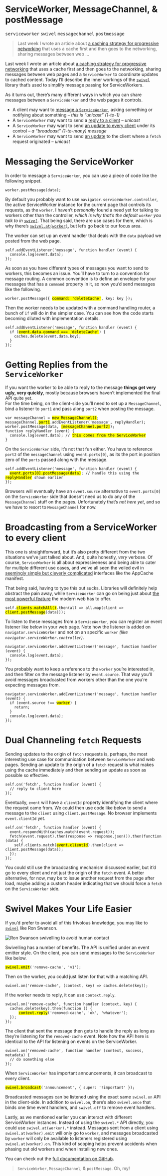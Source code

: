 <h1>ServiceWorker, MessageChannel, &amp; postMessage</h1>

<p><kbd>serviceworker</kbd> <kbd>swivel</kbd> <kbd>messagechannel</kbd> <kbd>postmessage</kbd></p>

<blockquote><p>Last week I wrote an article about <a href="https://ponyfoo.com/articles/progressive-networking-serviceworker" aria-label="ServiceWorker and Progressive Networking on Pony Foo">a caching strategy for progressive networking</a> that uses a cache first and then goes to the networking, sharing messages between web &#x2026;</p></blockquote>

<div><p>Last week I wrote an article about <a href="https://ponyfoo.com/articles/progressive-networking-serviceworker" aria-label="ServiceWorker and Progressive Networking on Pony Foo">a caching strategy for progressive networking</a> that uses a cache first and then goes to the networking, sharing messages between web pages and a <code class="md-code md-code-inline">ServiceWorker</code> to coordinate updates to cached content. Today I&#x2019;ll describe the inner workings of the <a href="https://github.com/bevacqua/swivel" target="_blank" aria-label="bevacqua/swivel on GitHub"><code class="md-code md-code-inline">swivel</code></a> library that&#x2019;s used to simplify message passing for ServiceWorkers.</p></div>

<div></div>

<div><p>As it turns out, there&#x2019;s many different ways in which you can share messages between a <code class="md-code md-code-inline">ServiceWorker</code> and the web pages it controls.</p> <ul> <li>A client may want to <a href="https://ponyfoo.com/#messaging-the-serviceworker">message a <code class="md-code md-code-inline">ServiceWorker</code></a>, asking something or notifying about something <em>&#x2013; this is &#x201C;unicast&#x201D; (1-to-1)</em></li> <li>A <code class="md-code md-code-inline">ServiceWorker</code> may want to send a <a href="https://ponyfoo.com/#getting-replies-from-the-serviceworker">reply to a client</a> <em>&#x2013; unicast</em></li> <li>A <code class="md-code md-code-inline">ServiceWorker</code> may want to send <a href="https://ponyfoo.com/#broadcasting-from-a-serviceworker-to-every-client">an update to every client</a> under its control <em>&#x2013; a &#x201C;broadcast&#x201D; (1-to-many) message</em></li> <li>A <code class="md-code md-code-inline">ServiceWorker</code> may want to send <a href="https://ponyfoo.com/#dual-channeling-fetch-requests">an update</a> to the client where a <code class="md-code md-code-inline">fetch</code> request originated <em>&#x2013; unicast</em></li> </ul></div>

<div><h1 id="messaging-the-serviceworker">Messaging the ServiceWorker</h1> <p>In order to message a <code class="md-code md-code-inline">ServiceWorker</code>, you can use a piece of code like the following snippet.</p> <pre class="md-code-block"><code class="md-code md-lang-javascript">worker.postMessage(data);
</code></pre> <p>By default you probably want to use <code class="md-code md-code-inline">navigator.serviceWorker.controller</code>, the active ServiceWorker instance for the current page that controls its requests, as the <code class="md-code md-code-inline">worker</code>. I haven&#x2019;t <em>personally</em> found a need yet for talking to workers other than the controller, <em>which is why that&#x2019;s the default <code class="md-code md-code-inline">worker</code> you talk to in <a href="https://github.com/bevacqua/swivel" target="_blank" aria-label="bevacqua/swivel on GitHub"><code class="md-code md-code-inline">swivel</code></a></em>. That being said, there are use cases for them, which is why there&#x2019;s <a href="https://github.com/bevacqua/swivel#swivelatworker" target="_blank" aria-label="swivel.at API documentation"><code class="md-code md-code-inline">swivel.at(worker)</code></a>, but let&#x2019;s go back to our focus area.</p> <p>The worker can set up an event handler that deals with the <code class="md-code md-code-inline">data</code> payload we posted from the web page.</p> <pre class="md-code-block"><code class="md-code md-lang-javascript">self.addEventListener(<span class="md-code-string">&apos;message&apos;</span>, <span class="md-code-function"><span class="md-code-keyword">function</span> <span class="md-code-title">handler</span> <span class="md-code-params">(event)</span> </span>{
  <span class="md-code-built_in">console</span>.log(event.data);
});
</code></pre> <p>As soon as you have different types of messages you want to send to workers, this becomes an issue. You&#x2019;ll have to turn to a convention for message routing. A common convention is to define an envelope for your messages that has a <code class="md-code md-code-inline">command</code> property in it, so now you&#x2019;d send messages like the following.</p> <pre class="md-code-block"><code class="md-code md-lang-javascript">worker.postMessage({ <mark class="md-mark md-code-mark">command: <span class="md-code-string">&apos;deleteCache&apos;</span></mark>, key: key });
</code></pre> <p>Then the worker needs to be updated with a command handling router, a bunch of <code class="md-code md-code-inline">if</code> will do in the simpler case. You can see how the code starts becoming diluted with implementation details.</p> <pre class="md-code-block"><code class="md-code md-lang-javascript">self.addEventListener(<span class="md-code-string">&apos;message&apos;</span>, <span class="md-code-function"><span class="md-code-keyword">function</span> <span class="md-code-title">handler</span> <span class="md-code-params">(event)</span> </span>{
  <span class="md-code-keyword">if</span> (<mark class="md-mark md-code-mark">event.data.command === <span class="md-code-string">&apos;deleteCache&apos;</span></mark>) {
    caches.delete(event.data.key);
  }
});
</code></pre> <h1 id="getting-replies-from-the-serviceworker">Getting Replies from the <code class="md-code md-code-inline">ServiceWorker</code></h1> <p>If you want the worker to be able to reply to the message <strong>things get very ugly, very quickly</strong>, mostly because browsers haven&#x2019;t implemented the final API quite yet.<br> For the time being, on the client-side you&#x2019;ll need to set up a <code class="md-code md-code-inline">MessageChannel</code>, bind a listener to <code class="md-code md-code-inline">port1</code> and pass along <code class="md-code md-code-inline">port2</code> when posting the message.</p> <pre class="md-code-block"><code class="md-code md-lang-javascript"><span class="md-code-keyword">var</span> messageChannel = <mark class="md-mark md-code-mark">new MessageChannel()</mark>;
messageChannel.<mark class="md-mark md-code-mark">port1</mark>.addEventListener(<span class="md-code-string">&apos;message&apos;</span>, replyHandler);
worker.postMessage(data, <mark class="md-mark md-code-mark">[messageChannel.port2]</mark>);
<span class="md-code-function"><span class="md-code-keyword">function</span> <span class="md-code-title">replyHandler</span> <span class="md-code-params">(event)</span> </span>{
  <span class="md-code-built_in">console</span>.log(event.data); <span class="md-code-comment">// <mark class="md-mark md-code-mark">this comes from the ServiceWorker</mark></span>
}
</code></pre> <p>On the <code class="md-code md-code-inline">ServiceWorker</code> side, it&#x2019;s not that fun either. You have to reference <code class="md-code md-code-inline">port2</code> of the <code class="md-code md-code-inline">messageChannel</code> using <code class="md-code md-code-inline">event.ports[0]</code>, as its the port in position zero of the <code class="md-code md-code-inline">ports</code> passed along with the message.</p> <pre class="md-code-block"><code class="md-code md-lang-javascript">self.addEventListener(<span class="md-code-string">&apos;message&apos;</span>, <span class="md-code-function"><span class="md-code-keyword">function</span> <span class="md-code-title">handler</span> <span class="md-code-params">(event)</span> </span>{
  <mark class="md-mark md-code-mark">event.ports[<span class="md-code-number">0</span>].postMessage(data)</mark>; <span class="md-code-comment">// handle this using the <mark class="md-mark md-code-mark">replyHandler</mark> shown earlier</span>
});
</code></pre> <p>Browsers will eventually have an <code class="md-code md-code-inline">event.source</code> alternative to <code class="md-code md-code-inline">event.ports[0]</code> on the <code class="md-code md-code-inline">ServiceWorker</code> side that doesn&#x2019;t need us to do any of the <code class="md-code md-code-inline">MessageChannel</code> stuff on the pages. Unfortunately that&#x2019;s <em>not here yet</em>, and so we have to resort to <code class="md-code md-code-inline">MessageChannel</code> for now.</p> <h1 id="broadcasting-from-a-serviceworker-to-every-client">Broadcasting from a ServiceWorker to every client</h1> <p>This one is straightforward, but it&#x2019;s also pretty different from the two situations we&#x2019;ve just talked about. And, quite honestly, <em>very</em> verbose. Of course, <code class="md-code md-code-inline">ServiceWorker</code> is all about expressiveness and being able to cater for multiple different use cases, and we&#x2019;ve all seen the veiled evil in <a href="http://alistapart.com/article/application-cache-is-a-douchebag" target="_blank" aria-label="Application Cache is a Douchebag">seemingly simple but cleverly complicated</a> interfaces like the AppCache manifest.</p> <p>That being said, having to type this out sucks. Libraries will definitely help abstract the pain away, while <code class="md-code md-code-inline">ServiceWorker</code> can go on being just about <a href="https://ponyfoo.com/articles/serviceworker-revolution" aria-label="ServiceWorker: Revolution of the Web Platform on Pony Foo">the most powerful feature</a> the modern web has to offer.</p> <pre class="md-code-block"><code class="md-code md-lang-javascript">self.<mark class="md-mark md-code-mark">clients.matchAll()</mark>.then(all =&gt; all.map(client =&gt; <mark class="md-mark md-code-mark">client.postMessage</mark>(data)));
</code></pre> <p>To listen to these messages from a <code class="md-code md-code-inline">ServiceWorker</code>, you can register an event listener like below in your web page. Note how the listener is added on <code class="md-code md-code-inline">navigator.serviceWorker</code> and not on an specific <code class="md-code md-code-inline">worker</code> <em>(like <code class="md-code md-code-inline">navigator.serviceWorker.controller</code>)</em>.</p> <pre class="md-code-block"><code class="md-code md-lang-javascript">navigator.serviceWorker.addEventListener(<span class="md-code-string">&apos;message&apos;</span>, <span class="md-code-function"><span class="md-code-keyword">function</span> <span class="md-code-title">handler</span> <span class="md-code-params">(event)</span> </span>{
  <span class="md-code-built_in">console</span>.log(event.data);
});
</code></pre> <p>You probably want to keep a reference to the <code class="md-code md-code-inline">worker</code> you&#x2019;re interested in, and then filter on the message listener by <code class="md-code md-code-inline">event.source</code>. That way you&#x2019;ll avoid messages broadcasted from workers other than the one you&#x2019;re expecting messages from.</p> <pre class="md-code-block"><code class="md-code md-lang-javascript">navigator.serviceWorker.addEventListener(<span class="md-code-string">&apos;message&apos;</span>, <span class="md-code-function"><span class="md-code-keyword">function</span> <span class="md-code-title">handler</span> <span class="md-code-params">(event)</span> </span>{
  <span class="md-code-keyword">if</span> (event.source !== <mark class="md-mark md-code-mark">worker</mark>) {
    <span class="md-code-keyword">return</span>;
  }
  <span class="md-code-built_in">console</span>.log(event.data);
});
</code></pre> <h1 id="dual-channeling-fetch-requests">Dual Channeling <code class="md-code md-code-inline">fetch</code> Requests</h1> <p>Sending updates to the origin of <code class="md-code md-code-inline">fetch</code> requests is, perhaps, the most interesting use case for communication between <code class="md-code md-code-inline">ServiceWorker</code> and web pages. Sending an update to the origin of a <code class="md-code md-code-inline">fetch</code> request is what makes using the cache immediately and then sending an update as soon as possible so effective.</p> <pre class="md-code-block"><code class="md-code md-lang-javascript">self.on(<span class="md-code-string">&apos;fetch&apos;</span>, <span class="md-code-function"><span class="md-code-keyword">function</span> <span class="md-code-title">handler</span> <span class="md-code-params">(event)</span> </span>{
  <span class="md-code-comment">// reply to client here</span>
});
</code></pre> <p>Eventually, <code class="md-code md-code-inline">event</code> will have a <code class="md-code md-code-inline">clientId</code> property identifying the client where the request came from. We could then use code like below to send a message to the <code class="md-code md-code-inline">client</code> using <code class="md-code md-code-inline">client.postMessage</code>. No browser implements <code class="md-code md-code-inline">event.clientId</code> yet.</p> <pre class="md-code-block"><code class="md-code md-lang-javascript">self.on(<span class="md-code-string">&apos;fetch&apos;</span>, <span class="md-code-function"><span class="md-code-keyword">function</span> <span class="md-code-title">handler</span> <span class="md-code-params">(event)</span> </span>{
  event.respondWith(caches.match(event.request));
  fetch(event.request).then(response =&gt; response.json()).then(<span class="md-code-function"><span class="md-code-keyword">function</span> <span class="md-code-params">(data)</span> </span>{
    self.clients.match(<mark class="md-mark md-code-mark">event.clientId</mark>).then(client =&gt; client.postMessage(data));
  });
});
</code></pre> <p>You could still use the broadcasting mechanism discussed earlier, but it&#x2019;d go to every client and not just the origin of the <code class="md-code md-code-inline">fetch</code> event. A better alternative, for now, may be to issue another request from the page after load, maybe adding a custom header indicating that we should force a <code class="md-code md-code-inline">fetch</code> on the <code class="md-code md-code-inline">ServiceWorker</code> side.</p> <h1 id="swivel-makes-your-life-easier">Swivel Makes Your Life Easier</h1> <p>If you&#x2019;d prefer to avoid all of this frivolous knowledge, you may like to <a href="https://github.com/bevacqua/swivel" target="_blank" aria-label="bevacqua/swivel on GitHub"><code class="md-code md-code-inline">swivel</code></a> like Ron Swanson.</p> <p><img alt="Ron Swanson swivelling to avoid human contact" class="" src="https://i.imgur.com/Svqju4J.gif"></p> <p>Swivelling has a number of benefits. The API is unified under an event emitter style. On the client, you can send messages to the <code class="md-code md-code-inline">ServiceWorker</code> like below.</p> <pre class="md-code-block"><code class="md-code md-lang-javascript"><mark class="md-mark md-code-mark">swivel.emit</mark>(<span class="md-code-string">&apos;remove-cache&apos;</span>, <span class="md-code-string">&apos;v1&apos;</span>);
</code></pre> <p>Then on the worker, you could just listen for that with a matching API.</p> <pre class="md-code-block"><code class="md-code md-lang-javascript">swivel.on(<span class="md-code-string">&apos;remove-cache&apos;</span>, (context, key) =&gt; caches.delete(key));
</code></pre> <p>If the worker needs to reply, it can use <code class="md-code md-code-inline">context.reply</code>.</p> <pre class="md-code-block"><code class="md-code md-lang-javascript">swivel.on(<span class="md-code-string">&apos;remove-cache&apos;</span>, <span class="md-code-function"><span class="md-code-keyword">function</span> <span class="md-code-title">handler</span> <span class="md-code-params">(context, key)</span> </span>{
  caches.delete(key).then(<span class="md-code-function"><span class="md-code-keyword">function</span> <span class="md-code-params">()</span> </span>{
      <mark class="md-mark md-code-mark">context.reply</mark>(<span class="md-code-string">&apos;removed-cache&apos;</span>, <span class="md-code-string">&apos;ok&apos;</span>, <span class="md-code-string">&apos;whatever&apos;</span>);
  });
});
</code></pre> <p>The client that sent the message then gets to handle the reply as long as they&#x2019;re listening for the <code class="md-code md-code-inline">removed-cache</code> event. Note how the API here is identical to the API for listening on events on the ServiceWorker.</p> <pre class="md-code-block"><code class="md-code md-lang-javascript">swivel.on(<span class="md-code-string">&apos;removed-cache&apos;</span>, <span class="md-code-function"><span class="md-code-keyword">function</span> <span class="md-code-title">handler</span> <span class="md-code-params">(context, success, metadata)</span> </span>{
  <span class="md-code-comment">// do something else</span>
});
</code></pre> <p>When <code class="md-code md-code-inline">ServiceWorker</code> has important announcements, it can broadcast to every client.</p> <pre class="md-code-block"><code class="md-code md-lang-javascript"><mark class="md-mark md-code-mark">swivel.broadcast</mark>(<span class="md-code-string">&apos;announcement&apos;</span>, { super: <span class="md-code-string">&apos;!important&apos;</span> });
</code></pre> <p>Broadcasted messages can be listened using the exact same <code class="md-code md-code-inline">swivel.on</code> API in the client-side. In addition to <code class="md-code md-code-inline">swivel.on</code>, there&#x2019;s also <code class="md-code md-code-inline">swivel.once</code> that binds one time event handlers, and <code class="md-code md-code-inline">swivel.off</code> to remove event handlers.</p> <p>Lastly, as we mentioned earlier you can interact with different ServiceWorker instances. Instead of using the <code class="md-code md-code-inline">swivel.*</code> API directly, you could use <code class="md-code md-code-inline">swivel.at(worker).*</code> instead. Messages sent from a client using <code class="md-code md-code-inline">swivel.at(worker).emit</code> will only go to <code class="md-code md-code-inline">worker</code>, and messages broadcasted by <code class="md-code md-code-inline">worker</code> will only be available to listeners registered using <code class="md-code md-code-inline">swivel.at(worker).on</code>. This kind of scoping helps prevent accidents when phasing out old workers and when installing new ones.</p> <p>You can check out the <a href="https://github.com/bevacqua/swivel" target="_blank" aria-label="bevacqua/swivel on GitHub">full documentation on GitHub</a>.</p> <blockquote> <p><code class="md-code md-code-inline">ServiceWorker</code>, <code class="md-code md-code-inline">MessageChannel</code>, &amp; <code class="md-code md-code-inline">postMessage</code>. Oh, my!</p> </blockquote></div>
